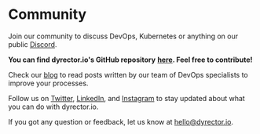# Community

Join our community to discuss DevOps, Kubernetes or anything on our public [Discord](https://discord.com/invite/hMyT9cbYFD).

**You can find dyrector.io's GitHub repository** [**here**](https://github.com/dyrector-io/dyrectorio/)**. Feel free to contribute!**

Check our [blog](https://blog.dyrector.io/) to read posts written by our team of DevOps specialists to improve your processes.

Follow us on [Twitter](https://twitter.com/dyrectorio), [LinkedIn](https://www.linkedin.com/company/dyrectorio/), and [Instagram](https://www.instagram.com/dyrectorio/) to stay updated about what you can do with dyrector.io.

If you got any question or feedback, let us know at [hello@dyrector.io](mailto:hello@dyrector.io).
